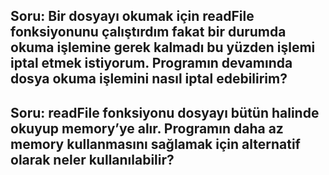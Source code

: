 ## Soru: Bir dosyayı okumak için readFile fonksiyonunu çalıştırdım fakat bir durumda okuma işlemine gerek kalmadı bu yüzden işlemi iptal etmek istiyorum. Programın devamında dosya okuma işlemini nasıl iptal edebilirim?

## Soru: readFile fonksiyonu dosyayı bütün halinde okuyup memory’ye alır. Programın daha az memory kullanmasını sağlamak için alternatif olarak neler kullanılabilir?
